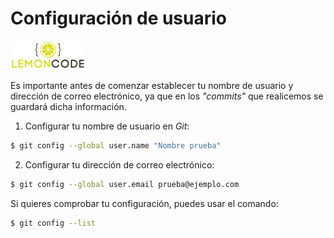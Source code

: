 # Configuración de usuario

<img src="../content/logo.png" width="120px">

<div style="page-break-before:always"></div>

Es importante antes de comenzar establecer tu nombre de usuario y dirección de correo electrónico, ya que en los *"commits"* que realicemos se guardará dicha información.

1. Configurar tu nombre de usuario en *Git*:

```bash
$ git config --global user.name "Nombre prueba"
```

2. Configurar tu dirección de correo electrónico:

```bash
$ git config --global user.email prueba@ejemplo.com
```

Si quieres comprobar tu configuración, puedes usar el comando:

```bash
$ git config --list
```
